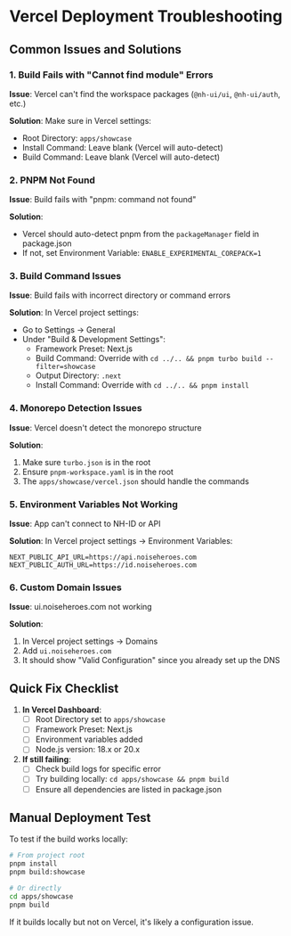 # Vercel Deployment Troubleshooting

## Common Issues and Solutions

### 1. Build Fails with "Cannot find module" Errors

**Issue**: Vercel can't find the workspace packages (`@nh-ui/ui`, `@nh-ui/auth`, etc.)

**Solution**: Make sure in Vercel settings:
- Root Directory: `apps/showcase`
- Install Command: Leave blank (Vercel will auto-detect)
- Build Command: Leave blank (Vercel will auto-detect)

### 2. PNPM Not Found

**Issue**: Build fails with "pnpm: command not found"

**Solution**: 
- Vercel should auto-detect pnpm from the `packageManager` field in package.json
- If not, set Environment Variable: `ENABLE_EXPERIMENTAL_COREPACK=1`

### 3. Build Command Issues

**Issue**: Build fails with incorrect directory or command errors

**Solution**: In Vercel project settings:
- Go to Settings → General
- Under "Build & Development Settings":
  - Framework Preset: Next.js
  - Build Command: Override with `cd ../.. && pnpm turbo build --filter=showcase`
  - Output Directory: `.next`
  - Install Command: Override with `cd ../.. && pnpm install`

### 4. Monorepo Detection Issues

**Issue**: Vercel doesn't detect the monorepo structure

**Solution**: 
1. Make sure `turbo.json` is in the root
2. Ensure `pnpm-workspace.yaml` is in the root
3. The `apps/showcase/vercel.json` should handle the commands

### 5. Environment Variables Not Working

**Issue**: App can't connect to NH-ID or API

**Solution**: In Vercel project settings → Environment Variables:
```
NEXT_PUBLIC_API_URL=https://api.noiseheroes.com
NEXT_PUBLIC_AUTH_URL=https://id.noiseheroes.com
```

### 6. Custom Domain Issues

**Issue**: ui.noiseheroes.com not working

**Solution**:
1. In Vercel project settings → Domains
2. Add `ui.noiseheroes.com`
3. It should show "Valid Configuration" since you already set up the DNS

## Quick Fix Checklist

1. **In Vercel Dashboard**:
   - [ ] Root Directory set to `apps/showcase`
   - [ ] Framework Preset: Next.js
   - [ ] Environment variables added
   - [ ] Node.js version: 18.x or 20.x

2. **If still failing**:
   - [ ] Check build logs for specific error
   - [ ] Try building locally: `cd apps/showcase && pnpm build`
   - [ ] Ensure all dependencies are listed in package.json

## Manual Deployment Test

To test if the build works locally:

```bash
# From project root
pnpm install
pnpm build:showcase

# Or directly
cd apps/showcase
pnpm build
```

If it builds locally but not on Vercel, it's likely a configuration issue.